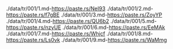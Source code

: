 
./data/tr/001/1.md-https://paste.rs/NeI93
./data/tr/001/2.md-https://paste.rs/f7gBE
./data/tr/001/3.md-https://paste.rs/ZoyYP
./data/tr/001/4.md-https://paste.rs/QU6b2
./data/tr/001/5.md-https://paste.rs/nzyUE
./data/tr/001/6.md-https://paste.rs/EeMAk
./data/tr/001/7.md-https://paste.rs/Whjcf
./data/tr/001/8.md-https://paste.rs/Ls0vk
./data/tr/001/9.md-https://paste.rs/WaMmg